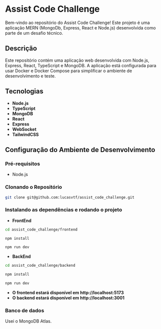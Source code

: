 # Assist Code Challenge

Bem-vindo ao repositório do Assist Code Challenge! Este projeto é uma aplicação MERN (MongoDb, Express, React e Node.js) desenvolvida como parte de um desafio técnico.

## Descrição

Este repositório contém uma aplicação web desenvolvida com Node.js, Express, React, TypeScript e MongoDB. A aplicação está configurada para usar Docker e Docker Compose para simplificar o ambiente de desenvolvimento e teste.

## Tecnologias

- **Node.js**
- **TypeScript**
- **MongoDB**
- **React**
- **Express**
- **WebSocket**
- **TailwindCSS**
  

## Configuração do Ambiente de Desenvolvimento

### Pré-requisitos

- Node.js

### Clonando o Repositório

```bash
git clone git@github.com:lucasvtf/assist_code_challenge.git
```

### Instalando as dependências e rodando o projeto

- **FrontEnd**

```bash
cd assist_code_challenge/frontend
```

```bash
npm install
```

```bash
npm run dev
```

- **BackEnd**

```bash
cd assist_code_challenge/backend
```

```bash
npm install
```

```bash
npm run dev
```

- **O frontend estará disponível em http://localhost:5173**
- **O backend estará disponível em http://localhost:3001**

### Banco de dados

Usei o MongoDB Atlas.
